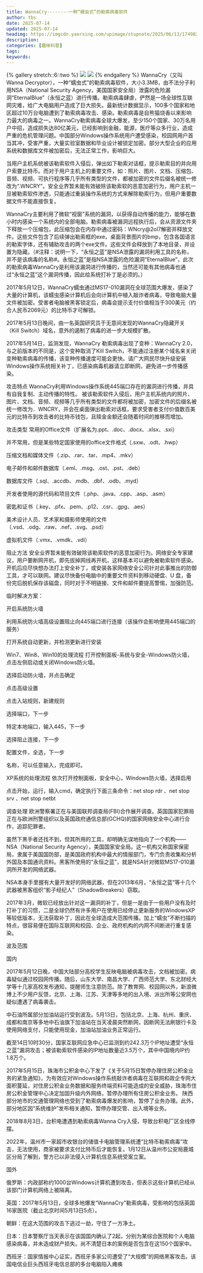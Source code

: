 ```yaml
---
title: WannaCry--------一种“蠕虫式”的勒索病毒软件
author: tbs
date: 2025-07-14
updated: 2025-07-14
headimg: https://imgcdn.yaerxing.com/upimage/stupnote/2025/06/13/1749822224_20760506_2424.jpg
description: 
categories: [趣味科普]
tags: 
keywords: 
---
```


{% gallery stretch::6::two %}
![](https://imgcdn.yaerxing.com/upimage/stupnote/2025/06/13/1749822224_20760506_2424.jpg)
![](https://imgcdn.yaerxing.com/upimage/stupnote/2025/06/13/1749822225_20760506_1205.jpg)
{% endgallery %}
WannaCry（又叫Wanna Decryptor），一种“蠕虫式”的勒索病毒软件，大小3.3MB，由不法分子利用NSA（National Security Agency，美国国家安全局）泄露的危险漏洞“EternalBlue”（永恒之蓝）进行传播。勒索病毒肆虐，俨然是一场全球性互联网灾难，给广大电脑用户造成了巨大损失。最新统计数据显示，100多个国家和地区超过10万台电脑遭到了勒索病毒攻击、感染。勒索病毒是自熊猫烧香以来影响力最大的病毒之一。WannaCry勒索病毒全球大爆发，至少150个国家、30万名用户中招，造成损失达80亿美元，已经影响到金融，能源，医疗等众多行业，造成严重的危机管理问题。中国部分Windows操作系统用户遭受感染，校园网用户首当其冲，受害严重，大量实验室数据和毕业设计被锁定加密。部分大型企业的应用系统和数据库文件被加密后，无法正常工作，影响巨大。

当用户主机系统被该勒索软件入侵后，弹出如下勒索对话框，提示勒索目的并向用户索要比特币。而对于用户主机上的重要文件，如：照片、图片、文档、压缩包、音频、视频、可执行程序等几乎所有类型的文件，都被加密的文件后缀名被统一修改为“.WNCRY”。安全业界暂未能有效破除该勒索软的恶意加密行为，用户主机一旦被勒索软件渗透，只能通过重装操作系统的方式来解除勒索行为，但用户重要数据文件不能直接恢复。

WannaCry主要利用了微软“视窗”系统的漏洞，以获得自动传播的能力，能够在数小时内感染一个系统内的全部电脑。勒索病毒被漏洞远程执行后，会从资源文件夹下释放一个压缩包，此压缩包会在内存中通过密码：WNcry@2ol7解密并释放文件。这些文件包含了后续弹出勒索框的exe，桌面背景图片的bmp，包含各国语言的勒索字体，还有辅助攻击的两个exe文件。这些文件会释放到了本地目录，并设置为隐藏。（#注释：说明一下，“永恒之蓝”是NSA泄露的漏洞利用工具的名称，并不是该病毒的名称#。永恒之蓝”是指NSA泄露的危险漏洞“EternalBlue”，此次的勒索病毒WannaCry是利用该漏洞进行传播的，当然还可能有其他病毒也通过“永恒之蓝”这个漏洞传播，因此给系统打补丁是必须的。）

2017年5月12日，WannaCry蠕虫通过MS17-010漏洞在全球范围大爆发，感染了大量的计算机，该蠕虫感染计算机后会向计算机中植入敲诈者病毒，导致电脑大量文件被加密。受害者电脑被黑客锁定后，病毒会提示支付价值相当于300美元（约合人民币2069元）的比特币才可解锁。

2017年5月13日晚间，由一名英国研究员于无意间发现的WannaCry隐藏开关（Kill Switch）域名，意外的遏制了病毒的进一步大规模扩散。

2017年5月14日，监测发现，WannaCry 勒索病毒出现了变种：WannaCry 2.0， 与之前版本的不同是，这个变种取消了Kill Switch，不能通过注册某个域名来关闭变种勒索病毒的传播，该变种传播速度可能会更快。请广大网民尽快升级安装Windows操作系统相关补丁，已感染病毒机器请立即断网，避免进一步传播感染。

攻击特点
WannaCry利用Windows操作系统445端口存在的漏洞进行传播，并具有自我复制、主动传播的特性。
被该勒索软件入侵后，用户主机系统内的照片、图片、文档、音频、视频等几乎所有类型的文件都将被加密，加密文件的后缀名被统一修改为．WNCRY，并会在桌面弹出勒索对话框，要求受害者支付价值数百美元的比特币到攻击者的比特币钱包，且赎金金额还会随着时间的推移而增加。

攻击类型
常用的Office文件（扩展名为.ppt、.doc、.docx、.xlsx、.sxi）

并不常用，但是某些特定国家使用的office文件格式（.sxw、.odt、.hwp）

压缩文档和媒体文件（.zip、.rar、.tar、.mp4、.mkv）

电子邮件和邮件数据库（.eml、.msg、.ost、.pst、.deb）

数据库文件（.sql、.accdb、.mdb、.dbf、.odb、.myd）

开发者使用的源代码和项目文件（.php、.java、.cpp、.asp、.asm）

密匙和证书（.key、.pfx、.pem、.p12、.csr、.gpg、.aes）

美术设计人员、艺术家和摄影师使用的文件（.vsd、.odg、.raw、.nef、.svg、.psd）

虚拟机文件（.vmx、.vmdk、.vdi）

阻止方法
安全业界暂未能有效破除该勒索软件的恶意加密行为。网络安全专家建议，用户要断网开机，即先拔掉网线再开机，这样基本可以避免被勒索软件感染。开机后应尽快想办法打上安全补丁，或安装各家网络安全公司针对此事推出的防御工具，才可以联网。建议尽快备份电脑中的重要文件资料到移动硬盘、U 盘，备份完后脱机保存该磁盘，同时对于不明链接、文件和邮件要提高警惕，加强防范。

临时解决方案：

开启系统防火墙

利用系统防火墙高级设置阻止向445端口进行连接（该操作会影响使用445端口的服务）

打开系统自动更新，并检测更新进行安装

Win7、Win8、Win10的处理流程
打开控制面板-系统与安全-Windows防火墙，点击左侧启动或关闭Windows防火墙。

选择启动防火墙，并点击确定

点击高级设置

点击入站规则，新建规则

选择端口，下一步

特定本地端口，输入445，下一步

选择阻止连接，下一步

配置文件，全选，下一步

名称，可以任意输入，完成即可。

XP系统的处理流程
依次打开控制面板，安全中心，Windows防火墙，选择启用

点击开始，运行，输入cmd，确定执行下面三条命令：net stop rdr 、net stop srv 、net stop netbt


调查处理
欧洲警察署正在与美国联邦调查局(FBI)合作展开调查。英国国家犯罪局正在与欧洲刑警组织以及英国政府通信总部(GCHQ)的国家网络安全中心进行合作，追踪犯罪者。

虽然下黑手者还找不到，但其所用的工具，却明确无误地指向了一个机构——NSA（National Security Agency），美国国家安全局。这一机构又称国家保密局，隶属于美国国防部，是美国政府机构中最大的情报部门，专门负责收集和分析外国及本国通讯资料。黑客所使用的“永恒之蓝”，就是NSA针对微软MS17-010漏洞所开发的网络武器。

NSA本身手里握有大量开发好的网络武器，但在2013年6月，“永恒之蓝”等十几个武器被黑客组织“影子经纪人”（ShadowBreakers）窃取。

2017年3月，微软已经放出针对这一漏洞的补丁，但是一是由于一些用户没有及时打补丁的习惯，二是全球仍然有许多用户在使用已经停止更新服务的WindowsXP等较低版本，无法获取补丁，因此在全球造成大范围传播。加上“蠕虫”不断扫描的特点，很容易便在国际互联网和校园、企业、政府机构的内网不间断进行重复感染。

波及范围

国内

2017年5月12日晚，中国大陆部分高校学生反映电脑被病毒攻击，文档被加密。病毒疑似通过校园网传播。随后，山东大学、南昌大学、广西师范大学、东北财经大学等十几家高校发布通知，提醒师生注意防范。除了教育网、校园网以外，新浪微博上不少用户反馈，北京、上海、江苏、天津等多地的出入境、派出所等公安网也疑似遭遇了病毒袭击。

中石油所属部分加油站运行受到波及。5月13日，包括北京、上海、杭州、重庆、成都和南京等多地中石油旗下加油站在当天凌晨突然断网，因断网无法刷银行卡及使用网络支付，只能使用现金，加油站加油业务正常运行。

截至14日10时30分，国家互联网应急中心已监测到约242.3万个IP地址遭受“永恒之蓝”漏洞攻击；被该勒索软件感染的IP地址数量近3.5万个，其中中国境内IP约1.8万个。

2017年5月15日，珠海市公积金中心下发了《关于5月15日暂停办理住房公积金业务的紧急通知》，为有效应对Windows操作系统敲诈者病毒在互联网和政企专网大面积蔓延，对住房公积金业务数据和服务终端资料可能造成的安全威胁，珠海市住房公积金管理中心决定加固升级内外网络，暂停办理所有住房公积金业务。
陕西部分地市的交通管理网络也受到了勒索病毒爆发的影响，暂停了业务办理。此外，部分地区因“系统维护”发布相关通知，暂停办理交管、出入境等业务。

2018年8月3日，台积电遭遇到勒索病毒Wanna Cry入侵，导致台积电厂区全线停摆。

2022年，温州市一家超市收银台的储值卡电脑管理系统遭“比特币勒索病毒”攻击，无法使用，商家被要求支付比特币后才能恢复。1月12日从温州市公安局鹿城区分局了解到，警方已以非法侵入计算机信息系统受案立案。

国外

俄罗斯：内政部称约1000台Windows计算机遭到攻击，但表示这些计算机已经从该部门计算机网络上被隔离。

英国：2017年5月13日，全球多地爆发“WannaCry”勒索病毒，受影响的包括英国16家医院（截止北京时间5月13日5点）。

朝鲜：在这大范围的攻击下逃过一劫，守住了一方净土。

日本：日本警察厅当天表示在该国国内确认了2起，分别为某综合医院和个人电脑感染病毒，并未造成财产损失。尚不清楚日本的案例是否包含在这150个国家中。

西班牙：国家情报中心证实，西班牙多家公司遭受了“大规模”的网络黑客攻击。该国电信业巨头西班牙电信总部的多台电脑陷入瘫痪
